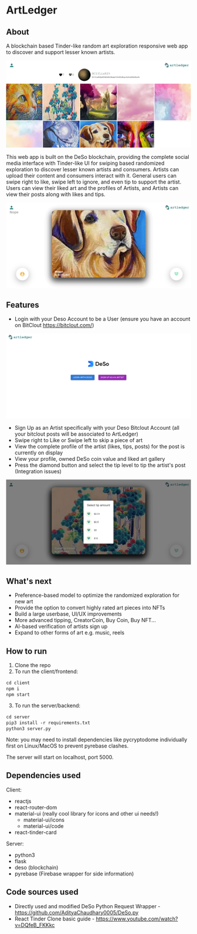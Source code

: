 # ArtLedger

## About
A blockchain based Tinder-like random art exploration responsive web app to discover and support lesser known artists.

![artist](/assets/artist.png)


This web app is built on the DeSo blockchain, providing the complete social media interface with Tinder-like UI for swiping based randomized exploration to discover lesser known artists and consumers. Artists can upload their content and consumers interact with it. General users can swipe right to like, swipe left to ignore, and even tip to support the artist. Users can view their liked art and the profiles of Artists, and Artists can view their posts along with likes and tips.

![card2](/assets/card2.png)


## Features
* Login with your Deso Account to be a User (ensure you have an account on BitClout https://bitclout.com/)

![login](/assets/login.png)
* Sign Up as an Artist specifically with your Deso Bitclout Account (all your bitclout posts will be associated to ArtLedger)
* Swipe right to Like or Swipe left to skip a piece of art
* View the complete profile of the artist (likes, tips, posts) for the post is currently on display
* View your profile, owned DeSo coin value and liked art gallery
* Press the diamond button and select the tip level to tip the artist's post (Integration issues)

![tip](/assets/tip.png)

## What's next
* Preference-based model to optimize the randomized exploration for new art
* Provide the option to convert highly rated art pieces into NFTs
* Build a large userbase, UI/UX improvements
* More advanced tipping, CreatorCoin, Buy Coin, Buy NFT...
* AI-based verification of artists sign up
* Expand to other forms of art e.g. music, reels


## How to run

1. Clone the repo
2. To run the client/frontend:
```
cd client
npm i
npm start
```
3. To run the server/backend:
```
cd server
pip3 install -r requirements.txt 
python3 server.py
```
Note: you may need to install dependencies like pycryptodome individually first on Linux/MacOS to prevent pyrebase clashes.

The server will start on localhost, port 5000.


## Dependencies used
Client:
* reactjs
* react-router-dom
* material-ui (really cool library for icons and other ui needs!)
    * material-ui/icons
    * material-ui/code
* react-tinder-card

Server:
* python3
* flask
* deso (blockchain)
* pyrebase (Firebase wrapper for side information)

## Code sources used
* Directly used and modified DeSo Python Request Wrapper - https://github.com/AdityaChaudhary0005/DeSo.py
* React Tinder Clone basic guide - https://www.youtube.com/watch?v=DQfeB_FKKkc



